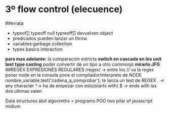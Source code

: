 # 3º flow control (elecuence)
##errata
* typeof[] typeoff null typreoff[] devuelven object
* predicados pueden lanzar un throw
* variables:garbage collection
* types basics interaction

**para mas adelante:** la comparación estricta
**switch en cascada en los unit test**
**type casting**
    poder convertir de un tipo a otro
*commonjs* **mirarlo JFG**
##REGEX EXPRESIONES REGULARES
/regex/ -> entre los // va la regex
poner node en la consola pone el compilador/interprete de NODE
nombre_variable.test('cadena_a_comprobar'); te lanza un test de REGEX
. -> any character
^-> ha de empezar con esto(starts with)
$ -> ends with 
las dos ultimas valen

Data structures abd algorimths = programs
POO
two pilar of javascript
midium